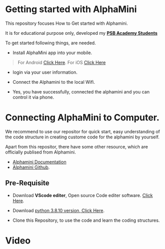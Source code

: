 # Getting started with AlphaMini

This repository focuses How to Get started with Alphamini. 

It is for educational purpose only, developed my [**PSB Academy Students**](https://www.psb-academy.edu.sg/)

To get started following things, are needed.
*    Install AlphaMini app into your mobile. 
> For Android [Click Here](https://play.google.com/store/apps/details?id=com.ubtechinc.alpha.mini.edu&hl=en_SG&pli=1).
   For iOS [Click Here](https://apps.apple.com/us/app/alphamini/id1471118209) 

* login via your user information.

* Connect the Alphamini to the local Wifi.

* Yes, you have successfully, connected the alphamini and you can control it via phone.


# Connecting AlphaMini to Computer.

We recommend to use our repositor for quick start, easy understanding of the code structure in creating custome code for the alphamini by yourself.

Apart from this repositor, there have some other resource, which are officially publised from Alphamini.
* [Alphamini Documentation](https://docs.ubtrobot.com/alphamini/python-sdk-en/)  
* [Alphamini Github](https://github.com/marklogg/mini_demo).


## Pre-Requisite

* Download **VScode editer**, Open source Code editer software. [Click Here](https://code.visualstudio.com/).

* Download [python 3.8.10 version, Click Here](https://www.python.org/downloads/release/python-3810/).

* Clone this Repository, to use the code and learn the coding structures.

# Video 





